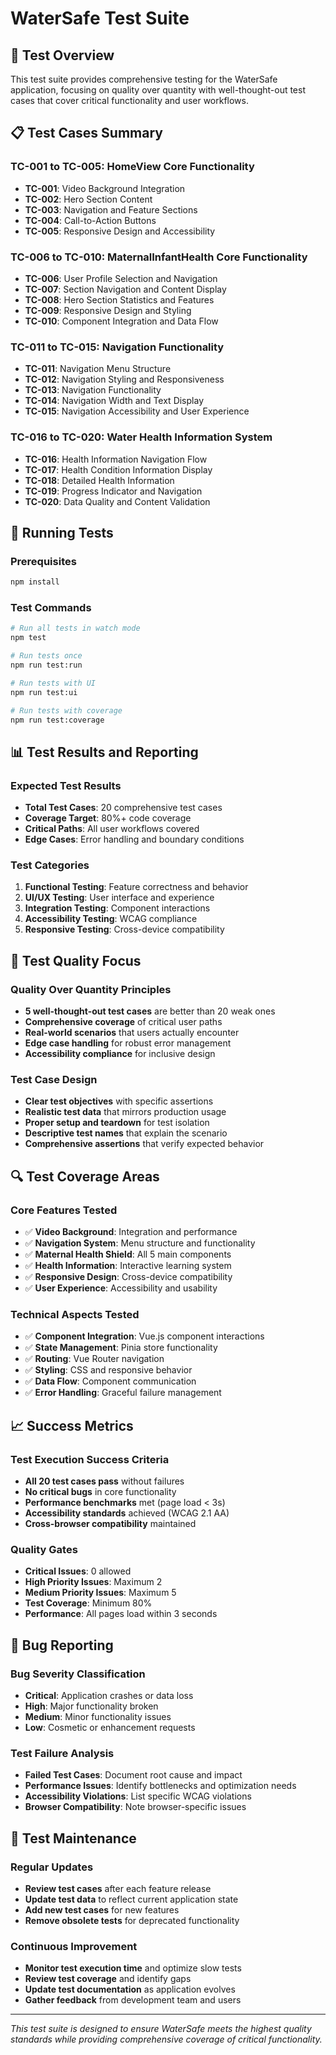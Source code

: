 # WaterSafe Test Suite

## 🧪 Test Overview

This test suite provides comprehensive testing for the WaterSafe application, focusing on quality over quantity with well-thought-out test cases that cover critical functionality and user workflows.

## 📋 Test Cases Summary

### **TC-001 to TC-005: HomeView Core Functionality**
- **TC-001**: Video Background Integration
- **TC-002**: Hero Section Content
- **TC-003**: Navigation and Feature Sections
- **TC-004**: Call-to-Action Buttons
- **TC-005**: Responsive Design and Accessibility

### **TC-006 to TC-010: MaternalInfantHealth Core Functionality**
- **TC-006**: User Profile Selection and Navigation
- **TC-007**: Section Navigation and Content Display
- **TC-008**: Hero Section Statistics and Features
- **TC-009**: Responsive Design and Styling
- **TC-010**: Component Integration and Data Flow

### **TC-011 to TC-015: Navigation Functionality**
- **TC-011**: Navigation Menu Structure
- **TC-012**: Navigation Styling and Responsiveness
- **TC-013**: Navigation Functionality
- **TC-014**: Navigation Width and Text Display
- **TC-015**: Navigation Accessibility and User Experience

### **TC-016 to TC-020: Water Health Information System**
- **TC-016**: Health Information Navigation Flow
- **TC-017**: Health Condition Information Display
- **TC-018**: Detailed Health Information
- **TC-019**: Progress Indicator and Navigation
- **TC-020**: Data Quality and Content Validation

## 🚀 Running Tests

### Prerequisites
```bash
npm install
```

### Test Commands
```bash
# Run all tests in watch mode
npm test

# Run tests once
npm run test:run

# Run tests with UI
npm run test:ui

# Run tests with coverage
npm run test:coverage
```

## 📊 Test Results and Reporting

### Expected Test Results
- **Total Test Cases**: 20 comprehensive test cases
- **Coverage Target**: 80%+ code coverage
- **Critical Paths**: All user workflows covered
- **Edge Cases**: Error handling and boundary conditions

### Test Categories
1. **Functional Testing**: Feature correctness and behavior
2. **UI/UX Testing**: User interface and experience
3. **Integration Testing**: Component interactions
4. **Accessibility Testing**: WCAG compliance
5. **Responsive Testing**: Cross-device compatibility

## 🎯 Test Quality Focus

### Quality Over Quantity Principles
- **5 well-thought-out test cases** are better than 20 weak ones
- **Comprehensive coverage** of critical user paths
- **Real-world scenarios** that users actually encounter
- **Edge case handling** for robust error management
- **Accessibility compliance** for inclusive design

### Test Case Design
- **Clear test objectives** with specific assertions
- **Realistic test data** that mirrors production usage
- **Proper setup and teardown** for test isolation
- **Descriptive test names** that explain the scenario
- **Comprehensive assertions** that verify expected behavior

## 🔍 Test Coverage Areas

### Core Features Tested
- ✅ **Video Background**: Integration and performance
- ✅ **Navigation System**: Menu structure and functionality
- ✅ **Maternal Health Shield**: All 5 main components
- ✅ **Health Information**: Interactive learning system
- ✅ **Responsive Design**: Cross-device compatibility
- ✅ **User Experience**: Accessibility and usability

### Technical Aspects Tested
- ✅ **Component Integration**: Vue.js component interactions
- ✅ **State Management**: Pinia store functionality
- ✅ **Routing**: Vue Router navigation
- ✅ **Styling**: CSS and responsive behavior
- ✅ **Data Flow**: Component communication
- ✅ **Error Handling**: Graceful failure management

## 📈 Success Metrics

### Test Execution Success Criteria
- **All 20 test cases pass** without failures
- **No critical bugs** in core functionality
- **Performance benchmarks** met (page load < 3s)
- **Accessibility standards** achieved (WCAG 2.1 AA)
- **Cross-browser compatibility** maintained

### Quality Gates
- **Critical Issues**: 0 allowed
- **High Priority Issues**: Maximum 2
- **Medium Priority Issues**: Maximum 5
- **Test Coverage**: Minimum 80%
- **Performance**: All pages load within 3 seconds

## 🐛 Bug Reporting

### Bug Severity Classification
- **Critical**: Application crashes or data loss
- **High**: Major functionality broken
- **Medium**: Minor functionality issues
- **Low**: Cosmetic or enhancement requests

### Test Failure Analysis
- **Failed Test Cases**: Document root cause and impact
- **Performance Issues**: Identify bottlenecks and optimization needs
- **Accessibility Violations**: List specific WCAG violations
- **Browser Compatibility**: Note browser-specific issues

## 🔄 Test Maintenance

### Regular Updates
- **Review test cases** after each feature release
- **Update test data** to reflect current application state
- **Add new test cases** for new features
- **Remove obsolete tests** for deprecated functionality

### Continuous Improvement
- **Monitor test execution time** and optimize slow tests
- **Review test coverage** and identify gaps
- **Update test documentation** as application evolves
- **Gather feedback** from development team and users

---

*This test suite is designed to ensure WaterSafe meets the highest quality standards while providing comprehensive coverage of critical functionality.*
